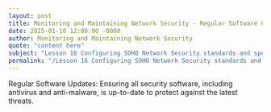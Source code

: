 ```yaml
---
layout: post
title: Monitoring and Maintaining Network Security - Regular Software Updates
date: 2025-01-10 12:00:00 -0000
author: Monitoring and Maintaining Network Security
quote: "content here"
subject: "Lesson 16 Configuring SOHO Network Security standards and specifications"
permalink: "/Lesson 16 Configuring SOHO Network Security standards and specifications/Monitoring and Maintaining Network Security/Monitoring and Maintaining Network Security - Regular Software Updates"
---
```


Regular Software Updates: Ensuring all security software, including antivirus and anti-malware, is up-to-date to protect against the latest threats.
